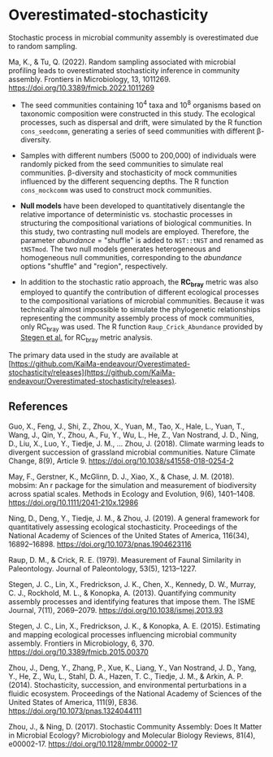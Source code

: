 # Overestimated-stochasticity
Stochastic process in microbial community assembly is overestimated due to random sampling.

Ma, K., & Tu, Q. (2022). Random sampling associated with microbial profiling leads to overestimated stochasticity inference in community assembly. Frontiers in Microbiology, 13, 1011269. https://doi.org/10.3389/fmicb.2022.1011269

- The seed communities containing 10<sup>4</sup> taxa and 10<sup>8</sup> organisms based on taxonomic composition were constructed in this study. The ecological processes, such as dispersal and drift, were simulated by the R function `cons_seedcomm`, generating a series of seed communities with different β-diversity.

- Samples with different numbers (5000 to 200,000) of individuals were randomly picked from the seed communities to simulate real communities. β-diversity and stochasticity of mock communities influenced by the different sequencing depths. The R function `cons_mockcomm` was used to construct mock communities.

- **Null models** have been developed to quantitatively disentangle the relative importance of deterministic vs. stochastic processes in structuring the compositional variations of biological communities. In this study, two contrasting null models are employed. Therefore, the parameter *abundance* = "shuffle" is added to `NST::tNST` and renamed as `tNSTmod`. The two null models generates heterogeneous and homogeneous null communities, corresponding to the *abundance* options "shuffle" and "region", respectively.

- In addition to the stochastic ratio approach, the **RC<SUB>bray</SUB>** metric was also employed to quantify the contribution of different ecological processes to the compositional variations of microbial communities. Because it was technically almost impossible to simulate the phylogenetic relationships representing the community assembly process of mock communities, only RC<SUB>bray</SUB> was used. The R function `Raup_Crick_Abundance` provided by [Stegen et al.](https://github.com/stegen/Stegen_etal_ISME_2013) for RC<SUB>bray</SUB> metric analysis.

The primary data used in the study are available at [https://github.com/KaiMa-endeavour/Overestimated-stochasticity/releases](https://github.com/KaiMa-endeavour/Overestimated-stochasticity/releases).

## References

Guo, X., Feng, J., Shi, Z., Zhou, X., Yuan, M., Tao, X., Hale, L., Yuan, T., Wang, J., Qin, Y., Zhou, A., Fu, Y., Wu, L., He, Z., Van Nostrand, J. D., Ning, D., Liu, X., Luo, Y., Tiedje, J. M., … Zhou, J. (2018). Climate warming leads to divergent succession of grassland microbial communities. Nature Climate Change, 8(9), Article 9. https://doi.org/10.1038/s41558-018-0254-2

May, F., Gerstner, K., McGlinn, D. J., Xiao, X., & Chase, J. M. (2018). mobsim: An r package for the simulation and measurement of biodiversity across spatial scales. Methods in Ecology and Evolution, 9(6), 1401–1408. https://doi.org/10.1111/2041-210x.12986

Ning, D., Deng, Y., Tiedje, J. M., & Zhou, J. (2019). A general framework for quantitatively assessing ecological stochasticity. Proceedings of the National Academy of Sciences of the United States of America, 116(34), 16892–16898. https://doi.org/10.1073/pnas.1904623116

Raup, D. M., & Crick, R. E. (1979). Measurement of Faunal Similarity in Paleontology. Journal of Paleontology, 53(5), 1213–1227.

Stegen, J. C., Lin, X., Fredrickson, J. K., Chen, X., Kennedy, D. W., Murray, C. J., Rockhold, M. L., & Konopka, A. (2013). Quantifying community assembly processes and identifying features that impose them. The ISME Journal, 7(11), 2069–2079. https://doi.org/10.1038/ismej.2013.93

Stegen, J. C., Lin, X., Fredrickson, J. K., & Konopka, A. E. (2015). Estimating and mapping ecological processes influencing microbial community assembly. Frontiers in Microbiology, 6, 370. https://doi.org/10.3389/fmicb.2015.00370

Zhou, J., Deng, Y., Zhang, P., Xue, K., Liang, Y., Van Nostrand, J. D., Yang, Y., He, Z., Wu, L., Stahl, D. A., Hazen, T. C., Tiedje, J. M., & Arkin, A. P. (2014). Stochasticity, succession, and environmental perturbations in a fluidic ecosystem. Proceedings of the National Academy of Sciences of the United States of America, 111(9), E836. https://doi.org/10.1073/pnas.1324044111

Zhou, J., & Ning, D. (2017). Stochastic Community Assembly: Does It Matter in Microbial Ecology? Microbiology and Molecular Biology Reviews, 81(4), e00002-17. https://doi.org/10.1128/mmbr.00002-17

